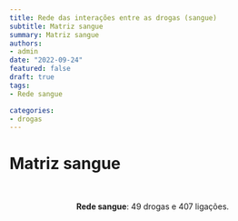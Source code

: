 ```yaml
---
title: Rede das interações entre as drogas (sangue)
subtitle: Matriz sangue
summary: Matriz sangue
authors:
- admin
date: "2022-09-24"
featured: false
draft: true
tags: 
- Rede sangue

categories:
- drogas
---
```


<script type="text/javascript" src="https://d3js.org/d3.v6.min.js"></script>
<!-- <script type="text/javascript" src="js/formatter.js"> </script> -->
<link rel="stylesheet" type="text/css" href="css/style.css">

# Matriz sangue

<div id="rede_sangue"></div>
<script type="text/javascript" src="js/rede_sangue.js"> </script>
<br>
<p style="text-align: center"><b>Rede sangue</b>: 49 drogas e 407 ligações.<p/><br>
